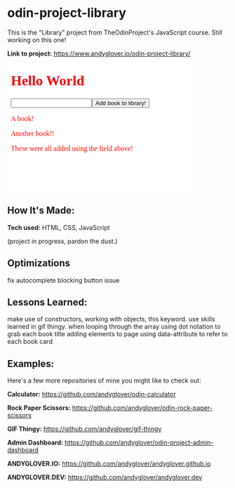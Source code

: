 # odin-project-library
This is the "Library" project from TheOdinProject's JavaScript course. Still working on this one!

**Link to project:** https://www.andyglover.io/odin-project-library/

![Thumbnail](./img/project-screenshot.png "screenshot of odin-project-library")

## How It's Made:

**Tech used:** HTML, CSS, JavaScript

(project in progress, pardon the dust.)



## Optimizations

fix autocomplete blocking button issue

## Lessons Learned:

make use of constructors, working with objects, this keyword. use skills learned in gif thingy.
when looping through the array using dot notation to grab each book title
adding elements to page
using data-attribute to refer to each book card

## Examples:
Here's a few more repositories of mine you might like to check out:

**Calculator:** https://github.com/andyglover/odin-calculator

**Rock Paper Scissors:** https://github.com/andyglover/odin-rock-paper-scissors

**GIF Thingy:** https://github.com/andyglover/gif-thingy

**Admin Dashboard:** https://github.com/andyglover/odin-project-admin-dashboard

**ANDYGLOVER.IO:** https://github.com/andyglover/andyglover.github.io

**ANDYGLOVER.DEV:** https://github.com/andyglover/andyglover.dev